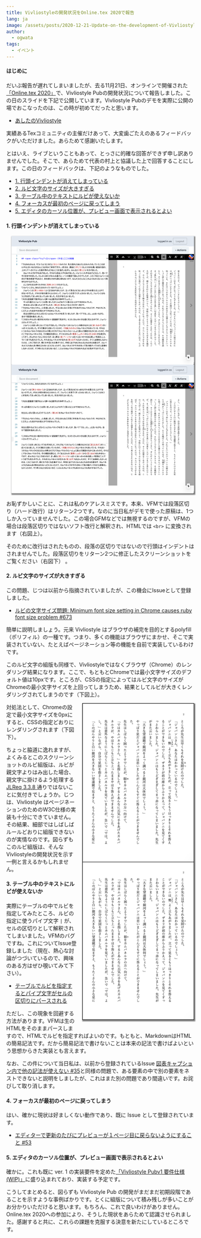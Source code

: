 ```yaml
---
title: Vivliostyleの開発状況をOnline.tex 2020で報告
lang: ja
image: /assets/posts/2020-12-21-Update-on-the-development-of-Vivliostyle-at-Online.tex-2020/fig-1.png
author:
  - ogwata
tags:
  - イベント
---
```


#### はじめに

だいぶ報告が遅れてしまいましたが、去る11月21日、オンラインで開催された[「Online.tex 2020」<i class="mdi mdi-open-in-new"></i>](https://connpass.com/event/188075/)で、Vivliostyle Pubの開発状況について報告しました。この日のスライドを下記で公開しています。Vivliostyle Pubのデモを実際に公開の場でおこなったのは、この時が初めてだったと思います。

- [あしたのVivliostyle<i class="mdi mdi-open-in-new"></i>](https://www2.slideshare.net/ogwata_1959/vivliostyle-239370581)

実績あるTexコミュニティの主催だけあって、大変歯ごたえのあるフィードバックがいただけました。あらためて感謝いたします。

とはいえ、ライブということもあって、とっさに的確な回答ができず申し訳ありませんでした。そこで、あらためて代表の村上と協議した上で回答することにします。この日のフィードバックは、下記のようなものでした。

- [1. 行頭インデントが消えてしまっている](#1-行頭インデントが消えてしまっている)
- [2. ルビ文字のサイズが大きすぎる](#2-ルビ文字のサイズが大きすぎる)
- [3. テーブル中のテキストにルビが使えないか](#3-テーブル中のテキストにルビが使えないか)
- [4. フォーカスが最初のページに戻ってしまう](#4-フォーカスが最初のページに戻ってしまう)
- [5. エディタのカーソル位置が、プレビュー画面で表示されるとよい](#5-エディタのカーソル位置がプレビュー画面で表示されるとよい)

#### 1. 行頭インデントが消えてしまっている

<div style="float: right; margin: 0 0 1em 1em;"><img src="/assets/posts/2020-12-21-Update-on-the-development-of-Vivliostyle-at-Online.tex-2020/fig-1.png" alt="A text document created with a double return code to separate paragraphs" style="width: 500px; box-shadow: 1px 2px 2.5px 1.5px grey;" /></div>

お恥ずかしいことに、これは私のケアレスミスです。本来、VFMでは段落区切り（ハード改行）はリターン2つです。なのに当日私がデモで使った原稿は、1つしか入っていませんでした。この場合GFMなどでは無視するのですが、VFMの場合は段落区切りではないソフト改行と解釈され、HTMLでは `<br>` に変換されます（右図上）。

そのために改行はされたものの、段落の区切りではないので行頭はインデントはされませんでした。段落区切りをリターン2つに修正したスクリーンショットをご覧ください（右図下）
。

#### 2. ルビ文字のサイズが大きすぎる

この問題、じつは以前から指摘されていましたが、この機会にIssueとして登録しました。

- [ルビの文字サイズ問題: Minimum font size setting in Chrome causes ruby font size problem #673 <i class="mdi mdi-open-in-new"></i>](https://github.com/vivliostyle/vivliostyle.js/issues/673)

簡単に説明しましょう。元来 Vivliostyle はブラウザの補完を目的とするpolyfill（ポリフィル）の一種です。つまり、多くの機能はブラウザにまかせ、そこで実装されていない、たとえばページネーション等の機能を自前で実装しているわけです。

このルビ文字の組版も同様で、Vivliostyleではなくブラウザ（Chrome）のレンダリング結果になります。ここで、もともとChromeでは最小文字サイズのデフォルト値は10pxです。ところが、CSSの指定によってはルビ文字のサイズがChromeの最小文字サイズを上回ってしまうため、結果としてルビが大きくレンダリングされてしまうのです（下図上）。

<div style="float: right; margin: 0 0 1em 1em;"><img src="/assets/posts/2020-12-21-Update-on-the-development-of-Vivliostyle-at-Online.tex-2020/fig-2.png" alt="Typesetting results with the default minimum font size (10px) in Chrome" style="width: 300px; box-shadow: 1px 2px 2.5px 1.5px grey;" /></div>

対処法として、Chromeの設定で最小文字サイズを0pxにすると、CSSの指定どおりにレンダリングされます（下図下）。

ちょっと脇道に逸れますが、よくみるとこのスクリーンショットのルビ組版は、ルビが親文字よりはみ出した場合、親文字に掛けるよう処理する[JLReq 3.3.8  <i class="mdi mdi-open-in-new"></i>](https://www.w3.org/TR/jlreq/#adjustments_of_ruby_with_length_longer_than_that_of_the_base_characters)通りではないことに気付きでしょうか。じつは、Vivliostyle はページネーションのためのW3C仕様の実装も十分にできていません。その結果、細部ではしばしばルールどおりに組版できないのが実情なのです。図らずもこのルビ組版は、そんなVivliostyleの開発状況を示す一例と言えるかもしれません。

#### 3. テーブル中のテキストにルビが使えないか

実際にテーブルの中でルビを指定してみたところ、ルビの指定に使うパイプ文字 `|` が、セルの区切りとして解釈されてしまいました。VFMのバグですね。これについてIssue登録しました（現在、熱心な討論がつづいているので、興味のある方はぜひ覗いてみて下さい）。

- [テーブルでルビを指定するとパイプ文字がセルの区切りにパースされる](https://github.com/vivliostyle/vfm/issues/44)

ただし、この現象を回避する方法があります。VFMは生のHTMLをそのままパースしますので、HTMLでルビを指定すればよいのです。もともと、MarkdownはHTMLの簡易記法です。だから簡易記法で書けないことは本来の記法で書けばよいという思想からきた実装とも言えます。

なお、この件について当日私は、以前から登録されているIssue [図表キャプション内で他の記法が使えない #35](https://github.com/vivliostyle/vfm/issues/35)と同様の問題で、ある要素の中で別の要素をネストできないと説明をしましたが、これはまた別の問題であり間違いです。お詫びして取り消します。

#### 4. フォーカスが最初のページに戻ってしまう

はい、確かに現状は好ましくない動作であり、既に Issue として登録されています。

- [エディターで更新のたびにプレビューが１ページ目に戻らないようにすること #53](https://github.com/vivliostyle/vivliostyle-pub/issues/53)

#### 5. エディタのカーソル位置が、プレビュー画面で表示されるとよい

確かに。これも既に ver. 1 の実装要件を定めた[「Vivliostyle Pubv1 要件仕様 (WIP)」](https://github.com/vivliostyle/community/wiki/Vivliostyle-Pub-v1-Req#%E5%8E%9F%E7%A8%BF%E7%B7%A8%E9%9B%86%E7%94%BB%E9%9D%A2%E3%81%A8%E3%83%97%E3%83%AC%E3%83%93%E3%83%A5%E3%83%BC)に盛り込まれており、実装する予定です。

こうしてまとめると、図らずも Vivliostyle Pub の開発がまだまだ初期段階であることを示すような事例ばかりです。とくに組版について積み残しが多いことがお分かりいただけると思います。もちろん、これで良いわけがありません。Online.tex 2020への参加により、そうした現状をあらためて認識させられました。感謝すると共に、これらの課題を克服する決意を新たにしているところです。
